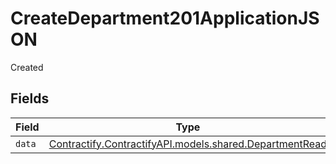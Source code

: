 # CreateDepartment201ApplicationJSON

Created


## Fields

| Field                                                                                            | Type                                                                                             | Required                                                                                         | Description                                                                                      |
| ------------------------------------------------------------------------------------------------ | ------------------------------------------------------------------------------------------------ | ------------------------------------------------------------------------------------------------ | ------------------------------------------------------------------------------------------------ |
| `data`                                                                                           | [Contractify.ContractifyAPI.models.shared.DepartmentRead](../../models/shared/DepartmentRead.md) | :heavy_minus_sign:                                                                               | N/A                                                                                              |